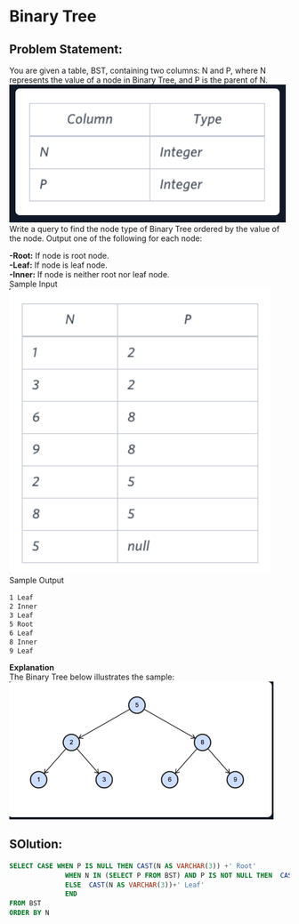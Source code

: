 # Binary Tree

## Problem Statement:
You are given a table, BST, containing two columns: N and P, where N represents the value of a node in Binary Tree, and P is the parent of N.<br>
![](./Images/Binary_Tree.PNG)<br>
Write a query to find the node type of Binary Tree ordered by the value of the node. Output one of the following for each node:<br>

**-Root:** If node is root node.<br>
**-Leaf:** If node is leaf node.<br>
**-Inner:** If node is neither root nor leaf node.<br>
Sample Input <br>
![](./Images/Binary_Tree_Input.PNG)<br>
Sample Output<br>
```
1 Leaf
2 Inner
3 Leaf
5 Root
6 Leaf
8 Inner
9 Leaf
```
**Explanation**<br>
The Binary Tree below illustrates the sample:
![](./Images/Binary_Tree_Pic.PNG)<br>

## SOlution:
``` SQL
SELECT CASE WHEN P IS NULL THEN CAST(N AS VARCHAR(3)) +' Root'
              WHEN N IN (SELECT P FROM BST) AND P IS NOT NULL THEN  CAST(N AS VARCHAR(3))+' Inner' 
              ELSE  CAST(N AS VARCHAR(3))+' Leaf'
              END
FROM BST
ORDER BY N